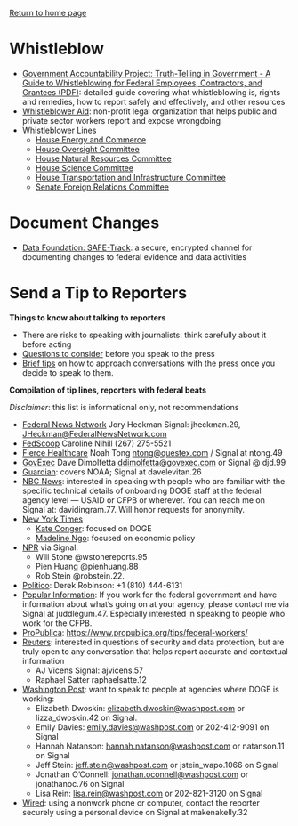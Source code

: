 [Return to home page](README.md)

# Whistleblow
* [Government Accountability Project: Truth-Telling in Government - A Guide to Whistleblowing for Federal Employees, Contractors, and Grantees (PDF)](https://whistleblower.org/wp-content/uploads/2021/03/Truth-Telling-in-Government_2nd-Edition.pdf): detailed guide covering what whistleblowing is, rights and remedies, how to report safely and effectively, and other resources
* [Whistleblower Aid](https://whistlebloweraid.org/): non-profit legal organization that helps public and private sector workers report and expose wrongdoing
* Whistleblower Lines
    * [House Energy and Commerce](https://democrats-energycommerce.house.gov/services/whistleblower-tipline )
    * [House Oversight Committee](https://oversightdemocrats.house.gov/contact/tip-line)
    * [House Natural Resources Committee](https://democrats-naturalresources.house.gov/contact/tipline)
    * [House Science Committee](https://democrats-science.house.gov/contact/whistleblower)
    * [House Transportation and Infrastructure Committee](https://democrats-transportation.house.gov/whistleblower-rights)
    * [Senate Foreign Relations Committee](https://www.foreign.senate.gov/minority-whistleblowers)

# Document Changes
* [Data Foundation: SAFE-Track](https://datafoundation.org/pages/safetrack): a secure, encrypted channel for documenting changes to federal evidence and data activities

# Send a Tip to Reporters
**Things to know about talking to reporters**
* There are risks to speaking with journalists: think carefully about it before acting
* [Questions to consider](https://docs.google.com/document/d/1w11d9jMSE2Y0HfMay3lpi7if1yyGMqPZI4FXrs5V5co/edit?tab=t.0#heading=h.3qg4u7if3q5b) before you speak to the press
* [Brief tips](https://docs.google.com/document/d/1sp-L18UtQcmVv_SaQBIReC3LOXQyUx7X5NaiGYTWVT4/edit?tab=t.0) on how to approach conversations with the press once you decide to speak to them.

**Compilation of tip lines, reporters with federal beats**

*Disclaimer*: this list is informational only, not recommendations

* [Federal News Network](https://federalnewsnetwork.com/) Jory Heckman Signal: jheckman.29, JHeckman@FederalNewsNetwork.com
* [FedScoop](https://fedscoop.com/) Caroline Nihill (267) 275-5521
* [Fierce Healthcare](https://www.fiercehealthcare.com/) Noah Tong ntong@questex.com / Signal at ntong.49
* [GovExec](https://www.govexec.com/) Dave Dimolfetta ddimolfetta@govexec.com or Signal @ djd.99 
* [Guardian](https://www.theguardian.com/us-news/us-politics): covers NOAA; Signal at davelevitan.26
* [NBC News](https://www.nbcnews.com/politics): interested in speaking with people who are familiar with the specific technical details of onboarding DOGE staff at the federal agency level — USAID or CFPB or wherever. You can reach me on Signal at: davidingram.77. Will honor requests for anonymity.
* [New York Times](https://www.nytimes.com/section/politics)
    * [Kate Conger](https://www.nytimes.com/by/kate-conger): focused on DOGE
    * [Madeline Ngo](https://www.nytimes.com/by/madeleine-ngo): focused on economic policy
* [NPR](https://www.npr.org/sections/politics/) via Signal:
    * Will Stone @wstonereports.95
    * Pien Huang @pienhuang.88 
    * Rob Stein @robstein.22.
* [Politico](https://www.politico.com/): Derek Robinson: +1 (810) 444-6131
* [Popular Information](https://popular.info/about): If you work for the federal government and have information about what’s going on at your agency, please contact me via Signal at juddlegum.47. Especially interested in speaking to people who work for the CFPB.
* [ProPublica](https://www.propublica.org/topics/politics): https://www.propublica.org/tips/federal-workers/
* [Reuters](https://www.reuters.com/world/us/): interested in questions of security and data protection, but are truly open to any conversation that helps report accurate and contextual information
    * AJ Vicens Signal: ajvicens.57
    * Raphael Satter raphaelsatte.12
* [Washington Post](https://www.washingtonpost.com/): want to speak to people at agencies where DOGE is working:
    * Elizabeth Dwoskin: elizabeth.dwoskin@washpost.com or lizza_dwoskin.42 on Signal.
    * Emily Davies: emily.davies@washpost.com or 202-412-9091 on Signal
    * Hannah Natanson: hannah.natanson@washpost.com or natanson.11 on Signal
    * Jeff Stein: jeff.stein@washpost.com or jstein_wapo.1066 on Signal
    * Jonathan O’Connell: jonathan.oconnell@washpost.com or jonathanoc.76 on Signal
    * Lisa Rein: lisa.rein@washpost.com or 202-821-3120 on Signal
* [Wired](https://www.wired.com/category/politics/): using a nonwork phone or computer, contact the reporter securely using a personal device on Signal at makenakelly.32